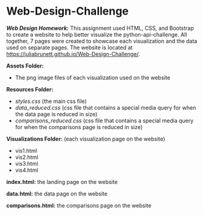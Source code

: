 # Web-Design-Challenge
***Web Design Homework:*** This assignment used HTML, CSS, and Bootstrap to create a website to help better visualize the python-api-challenge. All together, 7 pages were created to showcase each visualization and the data used on separate pages. The website is located at https://juliabrunett.github.io/Web-Design-Challenge/.

**Assets Folder:**
- The png image files of each visualization used on the website

**Resources Folder:**
- *styles.css* (the main css file)
- *data_reduced.css* (css file that contains a special media query for when the data page is reduced in size)
- *comparisons_reduced.css* (css file that contains a special media query for when the comparisons page is reduced in size)

**Visualizations Folder:** (each visualization page on the website)
- vis1.html
- vis2.html
- vis3.html
- vis4.html

**index.html:** the landing page on the website

**data.html:** the data page on the website

**comparisons.html:** the comparisons page on the website


